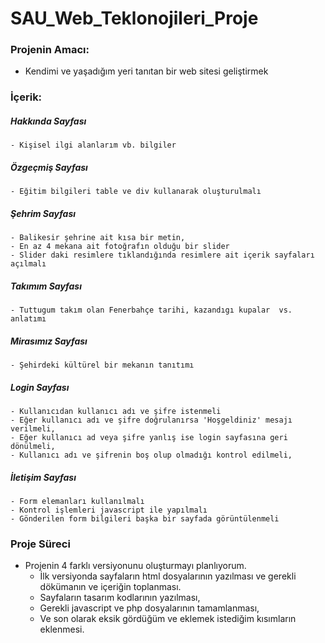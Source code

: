 # SAU_Web_Teklonojileri_Proje


###   Projenin Amacı:
- Kendimi ve yaşadığım yeri tanıtan bir web sitesi geliştirmek


###   İçerik:


  ##### Hakkında Sayfası
    - Kişisel ilgi alanlarım vb. bilgiler

  ##### Özgeçmiş Sayfası    
    - Eğitim bilgileri table ve div kullanarak oluşturulmalı

  ##### Şehrim Sayfası  
    - Balikesir şehrine ait kısa bir metin,
    - En az 4 mekana ait fotoğrafın olduğu bir slider
    - Slider daki resimlere tıklandığında resimlere ait içerik sayfaları açılmalı

  ##### Takımım Sayfası 
    - Tuttugum takım olan Fenerbahçe tarihi, kazandıgı kupalar  vs. anlatımı 

  ##### Mirasımız Sayfası
    - Şehirdeki kültürel bir mekanın tanıtımı 

  ##### Login Sayfası
    - Kullanıcıdan kullanıcı adı ve şifre istenmeli
    - Eğer kullanıcı adı ve şifre doğrulanırsa 'Hoşgeldiniz' mesajı verilmeli,
    - Eğer kullanıcı ad veya şifre yanlış ise login sayfasına geri dönülmeli,
    - Kullanıcı adı ve şifrenin boş olup olmadığı kontrol edilmeli,

  ##### İletişim Sayfası
    - Form elemanları kullanılmalı
    - Kontrol işlemleri javascript ile yapılmalı
    - Gönderilen form bilgileri başka bir sayfada görüntülenmeli

###    Proje Süreci
  - Projenin 4 farklı versiyonunu oluşturmayı planlıyorum.
    - İlk versiyonda sayfaların html dosyalarının yazılması ve gerekli dökümanın ve içeriğin toplanması.
    - Sayfaların tasarım kodlarının yazılması,
    - Gerekli javascript ve php dosyalarının tamamlanması,
    - Ve son olarak eksik gördüğüm ve eklemek istediğim kısımların eklenmesi.
